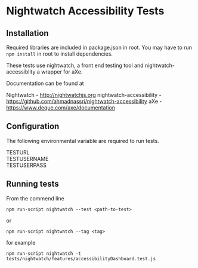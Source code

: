 # Nightwatch Accessibility Tests

## Installation
Required libraries are included in package.json in root. You may have to run `npm install` in root to install dependencies. 

These tests use nightwatch, a front end testing tool and nightwatch-accessiblity a wrapper for aXe. 

Documentation can be found at 

Nightwatch - http://nightwatchjs.org
nightwatch-accessibility - https://github.com/ahmadnassri/nightwatch-accessibility 
aXe - https://www.deque.com/axe/documentation

## Configuration
The following environmental variable are required to run tests.

TESTURL<br />
TESTUSERNAME<br />
TESTUSERPASS

## Running tests
From the commend line 

`npm run-script nightwatch --test <path-to-test>`
 
or

`npm run-script nightwatch --tag <tag>`

for example

`npm run-script nightwatch -t tests/nightwatch/features/accessibilityDashboard.test.js`


